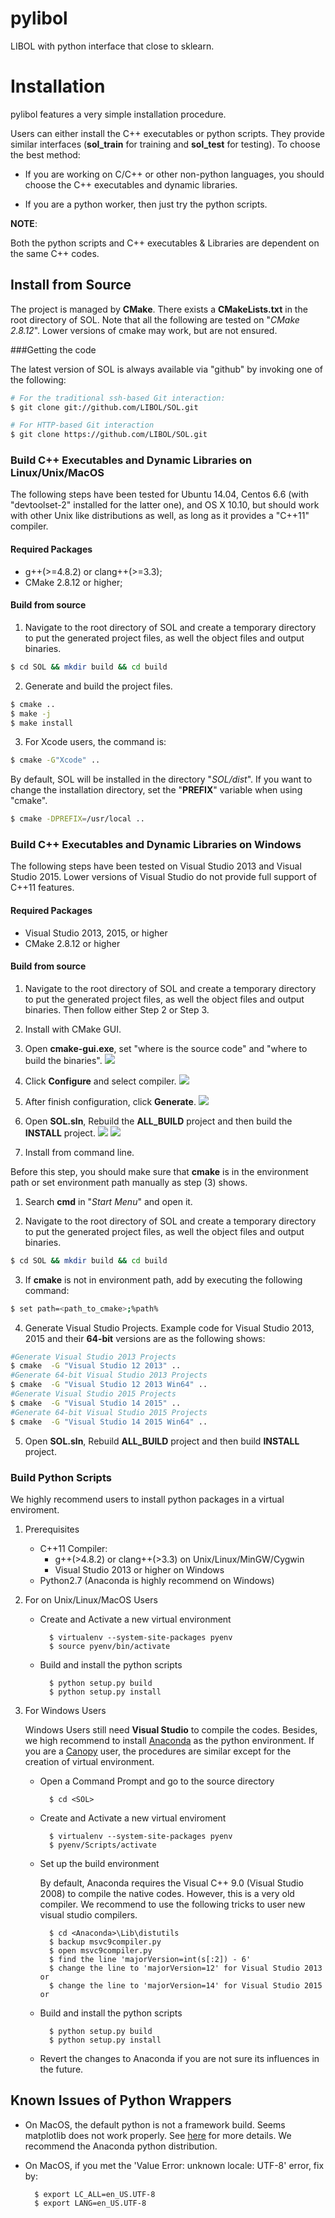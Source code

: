# pylibol

LIBOL with python interface that close to sklearn.

Installation
===========================================================================

pylibol features a very simple installation procedure. 

Users can either install the C++ executables or python scripts. They provide similar interfaces (**sol_train** for training and **sol_test** for testing). To choose the best method:

+ If you are working on C/C++ or other non-python languages, you should choose the C++
  executables and dynamic libraries.

+ If you are a python worker, then just try the python scripts.

**NOTE**:

Both the python scripts and C++ executables & Libraries are dependent on the same C++ codes.

## Install from Source

The project is managed by **CMake**. There exists a **CMakeLists.txt** in the root directory of SOL. Note that all the following are tested on "*CMake 2.8.12*". Lower versions of cmake may work, but are not ensured.

###Getting the code

The latest version of SOL is always available via "github" by invoking one
of the following:

```bash
# For the traditional ssh-based Git interaction:
$ git clone git://github.com/LIBOL/SOL.git

# For HTTP-based Git interaction
$ git clone https://github.com/LIBOL/SOL.git
```

### Build C++ Executables and Dynamic Libraries on Linux/Unix/MacOS

The following steps have been tested for Ubuntu 14.04,  Centos 6.6 (with "devtoolset-2" installed for the latter one), and OS X 10.10, but should work with other Unix
like distributions as well, as long as it provides a "C++11" compiler.

#### Required Packages

  - g++(>=4.8.2) or clang++(>=3.3);
  - CMake 2.8.12 or higher;


#### Build from source

1. Navigate to the root directory of SOL and  create a temporary directory  to put the generated project files, as well the object files and output binaries.

```bash
$ cd SOL && mkdir build && cd build
```

2. Generate and build the project files.

```bash
$ cmake ..
$ make -j
$ make install
```

3. For Xcode users, the command is:

```bash
$ cmake -G"Xcode" ..
```

By default, SOL will be installed in the directory "*SOL/dist*". If you want to change the installation directory, set the "**PREFIX**" variable when using "cmake".

```bash
$ cmake -DPREFIX=/usr/local ..
```

### Build C++ Executables and Dynamic Libraries on Windows

The following steps have been tested on Visual Studio 2013  and Visual Studio 2015. Lower versions of Visual Studio do not provide full support of C++11 features.

#### Required Packages

  - Visual Studio 2013, 2015, or higher
  - CMake 2.8.12 or higher

#### Build from source

1.  Navigate to the root directory of SOL and  create a temporary directory  to put the generated project files, as well the object files and output binaries. Then follow either Step 2 or Step 3.

2.  Install with CMake GUI.

  1. Open **cmake-gui.exe**, set "where is the source code" and "where to build the binaries". ![](gui_path.png)

  2. Click **Configure** and select compiler. ![](select_compiler.png)

  3. After finish configuration, click **Generate**. ![](cmake_configure.png)

  4. Open **SOL.sln**, Rebuild the **ALL_BUILD** project and then build the **INSTALL** project. ![](rebuild.png) ![](install.png)

3. Install from command line.

Before this step, you should make sure that **cmake** is in the environment path or set environment path manually as step (3) shows.

  1.  Search **cmd** in "*Start Menu*" and open it.

  2.  Navigate to the root directory of SOL and  create a temporary directory  to put the generated project files, as well the object files and output binaries.

```bash
$ cd SOL && mkdir build && cd build
```
  3. If **cmake** is not in environment path, add by executing the following command:

```bash
$ set path=<path_to_cmake>;%path%
```

  4. Generate Visual Studio Projects. Example code for Visual Studio 2013, 2015 and their **64-bit** versions are as the following shows:

```bash
#Generate Visual Studio 2013 Projects
$ cmake  -G "Visual Studio 12 2013" ..
#Generate 64-bit Visual Studio 2013 Projects
$ cmake  -G "Visual Studio 12 2013 Win64" ..
#Generate Visual Studio 2015 Projects
$ cmake  -G "Visual Studio 14 2015" ..
#Generate 64-bit Visual Studio 2015 Projects
$ cmake  -G "Visual Studio 14 2015 Win64" ..
```
  5. Open **SOL.sln**, Rebuild **ALL_BUILD** project and then build **INSTALL** project.

### Build Python Scripts

We highly recommend users to install python packages in a virtual enviroment.

1. Prerequisites

    + C++11 Compiler:
        - g++(>4.8.2) or clang++(>3.3) on Unix/Linux/MinGW/Cygwin
        - Visual Studio 2013 or higher on Windows
    + Python2.7 (Anaconda is highly recommend on Windows)

1. For on Unix/Linux/MacOS Users

    + Create and Activate a new virtual environment

            $ virtualenv --system-site-packages pyenv
            $ source pyenv/bin/activate

    + Build and install the python scripts

            $ python setup.py build
            $ python setup.py install

2. For Windows Users

    Windows Users still need **Visual Studio** to compile the codes. Besides,
    we high recommend to install [Anaconda](https://www.continuum.io/) as the
    python environment. If you are a [Canopy](https://www.enthought.com/) user,
    the procedures are similar except for the creation of virtual environment.

    + Open a Command Prompt and go to the source directory

            $ cd <SOL>

    + Create and Activate a new virtual enviroment

            $ virtualenv --system-site-packages pyenv
            $ pyenv/Scripts/activate

    + Set up the build environment

        By default, Anaconda requires the Visual C++ 9.0 (Visual Studio 2008) to compile the native
        codes. However, this is a very old compiler. We recommend to use the
        following tricks  to user new visual studio compilers.

            $ cd <Anaconda>\Lib\distutils
            $ backup msvc9compiler.py
            $ open msvc9compiler.py
            $ find the line 'majorVersion=int(s[:2]) - 6'
            $ change the line to 'majorVersion=12' for Visual Studio 2013 or
            $ change the line to 'majorVersion=14' for Visual Studio 2015 or

    + Build and install the python scripts

            $ python setup.py build
            $ python setup.py install

    + Revert the changes to Anaconda if you are not sure its influences in the
      future.

## Known Issues of Python Wrappers

- On MacOS, the default python is not a framework build.  Seems matplotlib does not work properly. See [here](http://matplotlib.org/faq/virtualenv_faq.html) for more details. We recommend the Anaconda python distribution.

- On MacOS, if you met the 'Value Error: unknown locale: UTF-8' error, fix by:

        $ export LC_ALL=en_US.UTF-8
        $ export LANG=en_US.UTF-8

